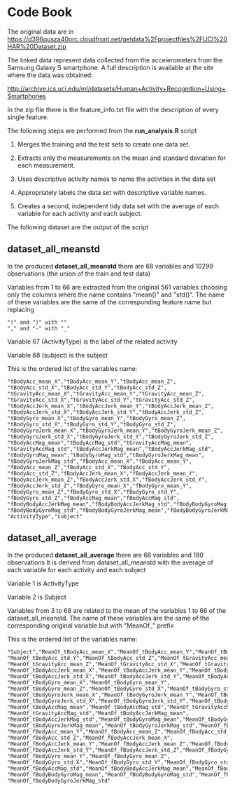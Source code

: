 Code Book 
========================================================

The original data are in https://d396qusza40orc.cloudfront.net/getdata%2Fprojectfiles%2FUCI%20HAR%20Dataset.zip

The linked data represent data collected from the accelerometers from the Samsung Galaxy S smartphone. A full description is available at the site where the data was obtained: 

http://archive.ics.uci.edu/ml/datasets/Human+Activity+Recognition+Using+Smartphones 

In the zip file there is the feature_info.txt file with the description of every single feature.

The following steps are performed from the **run_analysis.R** script

1) Merges the training and the test sets to create one data set.

2) Extracts only the measurements on the mean and standard deviation for each measurement. 

3) Uses descriptive activity names to name the activities in the data set

4) Appropriately labels the data set with descriptive variable names. 

5) Creates a second, independent tidy data set with the average of each variable for each activity and each subject. 


The following dataset are the output of the script

dataset_all_meanstd
--------------------
In the produced **dataset_all_meanstd** there are 68 variables and 10299 observations (the union of the train and test data)

Variables from 1 to 66 are extracted from the original 561 variables choosing only the columns where the name contains "mean()" and "std()". The name of these variables are the same of the corresponding feature name but replacing 
```{r}
"(" and ")" with ""  
"," and "-" with "_"
```

Variable 67 (ActivityType) is the label of the related activity

Variable 68 (subject) is the subject

This is the ordered list of the variables name:
```{r}
"tBodyAcc_mean_X","tBodyAcc_mean_Y","tBodyAcc_mean_Z",
"tBodyAcc_std_X","tBodyAcc_std_Y","tBodyAcc_std_Z",
"tGravityAcc_mean_X","tGravityAcc_mean_Y","tGravityAcc_mean_Z",
"tGravityAcc_std_X","tGravityAcc_std_Y","tGravityAcc_std_Z",
"tBodyAccJerk_mean_X","tBodyAccJerk_mean_Y","tBodyAccJerk_mean_Z",
"tBodyAccJerk_std_X","tBodyAccJerk_std_Y","tBodyAccJerk_std_Z",
"tBodyGyro_mean_X","tBodyGyro_mean_Y","tBodyGyro_mean_Z",
"tBodyGyro_std_X","tBodyGyro_std_Y","tBodyGyro_std_Z",
"tBodyGyroJerk_mean_X","tBodyGyroJerk_mean_Y","tBodyGyroJerk_mean_Z",
"tBodyGyroJerk_std_X","tBodyGyroJerk_std_Y","tBodyGyroJerk_std_Z",
"tBodyAccMag_mean","tBodyAccMag_std","tGravityAccMag_mean",
"tGravityAccMag_std","tBodyAccJerkMag_mean","tBodyAccJerkMag_std",
"tBodyGyroMag_mean","tBodyGyroMag_std","tBodyGyroJerkMag_mean",
"tBodyGyroJerkMag_std","fBodyAcc_mean_X","fBodyAcc_mean_Y",
"fBodyAcc_mean_Z","fBodyAcc_std_X","fBodyAcc_std_Y",
"fBodyAcc_std_Z","fBodyAccJerk_mean_X","fBodyAccJerk_mean_Y",
"fBodyAccJerk_mean_Z","fBodyAccJerk_std_X","fBodyAccJerk_std_Y",
"fBodyAccJerk_std_Z","fBodyGyro_mean_X","fBodyGyro_mean_Y",
"fBodyGyro_mean_Z","fBodyGyro_std_X","fBodyGyro_std_Y",
"fBodyGyro_std_Z","fBodyAccMag_mean","fBodyAccMag_std",
"fBodyBodyAccJerkMag_mean","fBodyBodyAccJerkMag_std","fBodyBodyGyroMag_mean",
"fBodyBodyGyroMag_std","fBodyBodyGyroJerkMag_mean","fBodyBodyGyroJerkMag_std",
"ActivityType","subject"
```

dataset_all_average
--------------------
In the produced **dataset_all_average** there are 68 variables and 180 observations
It is derived from dataset_all_meanstd with the average of each variable for each activity and each subject

Variable 1 is ActivityType 

Variable 2 is Subject 

Variables from 3 to 68 are related to the mean of the variables 1 to 66 of the dataset_all_meanstd. The name of these variables are the same of the corresponding original variable but with "MeanOf_" prefix 

This is the ordered list of the variables name:
```{r}
"Subject","MeanOf_tBodyAcc_mean_X","MeanOf_tBodyAcc_mean_Y","MeanOf_tBodyAcc_mean_Z","MeanOf_tBodyAcc_std_X",
"MeanOf_tBodyAcc_std_Y","MeanOf_tBodyAcc_std_Z","MeanOf_tGravityAcc_mean_X","MeanOf_tGravityAcc_mean_Y",
"MeanOf_tGravityAcc_mean_Z","MeanOf_tGravityAcc_std_X","MeanOf_tGravityAcc_std_Y","MeanOf_tGravityAcc_std_Z",
"MeanOf_tBodyAccJerk_mean_X","MeanOf_tBodyAccJerk_mean_Y","MeanOf_tBodyAccJerk_mean_Z",
"MeanOf_tBodyAccJerk_std_X","MeanOf_tBodyAccJerk_std_Y","MeanOf_tBodyAccJerk_std_Z",
"MeanOf_tBodyGyro_mean_X","MeanOf_tBodyGyro_mean_Y",
"MeanOf_tBodyGyro_mean_Z","MeanOf_tBodyGyro_std_X","MeanOf_tBodyGyro_std_Y","MeanOf_tBodyGyro_std_Z",
"MeanOf_tBodyGyroJerk_mean_X","MeanOf_tBodyGyroJerk_mean_Y","MeanOf_tBodyGyroJerk_mean_Z",
"MeanOf_tBodyGyroJerk_std_X","MeanOf_tBodyGyroJerk_std_Y","MeanOf_tBodyGyroJerk_std_Z",
"MeanOf_tBodyAccMag_mean","MeanOf_tBodyAccMag_std","MeanOf_tGravityAccMag_mean",
"MeanOf_tGravityAccMag_std","MeanOf_tBodyAccJerkMag_mean",
"MeanOf_tBodyAccJerkMag_std","MeanOf_tBodyGyroMag_mean","MeanOf_tBodyGyroMag_std",
"MeanOf_tBodyGyroJerkMag_mean","MeanOf_tBodyGyroJerkMag_std","MeanOf_fBodyAcc_mean_X",
"MeanOf_fBodyAcc_mean_Y","MeanOf_fBodyAcc_mean_Z","MeanOf_fBodyAcc_std_X","MeanOf_fBodyAcc_std_Y",
"MeanOf_fBodyAcc_std_Z","MeanOf_fBodyAccJerk_mean_X",
"MeanOf_fBodyAccJerk_mean_Y","MeanOf_fBodyAccJerk_mean_Z","MeanOf_fBodyAccJerk_std_X",
"MeanOf_fBodyAccJerk_std_Y","MeanOf_fBodyAccJerk_std_Z","MeanOf_fBodyGyro_mean_X",
"MeanOf_fBodyGyro_mean_Y","MeanOf_fBodyGyro_mean_Z",
"MeanOf_fBodyGyro_std_X","MeanOf_fBodyGyro_std_Y","MeanOf_fBodyGyro_std_Z","MeanOf_fBodyAccMag_mean",
"MeanOf_fBodyAccMag_std","MeanOf_fBodyBodyAccJerkMag_mean","MeanOf_fBodyBodyAccJerkMag_std",
"MeanOf_fBodyBodyGyroMag_mean","MeanOf_fBodyBodyGyroMag_std","MeanOf_fBodyBodyGyroJerkMag_mean",
"MeanOf_fBodyBodyGyroJerkMag_std"
```




